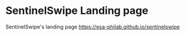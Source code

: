 # SentinelSwipe Landing page
SentinelSwipe's landing page https://esa-philab.github.io/sentinelswipe
